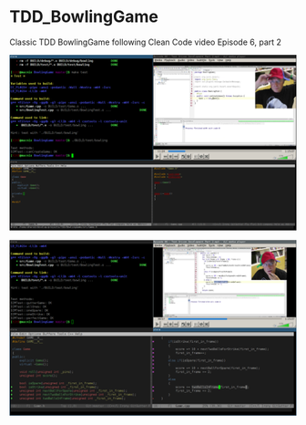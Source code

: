# TDD_BowlingGame
Classic TDD BowlingGame following Clean Code video Episode 6, part 2

![Alt text](/img/start.png?raw=true "Optional Title")

![Alt text](/img/end.png?raw=true "Optional Title")
